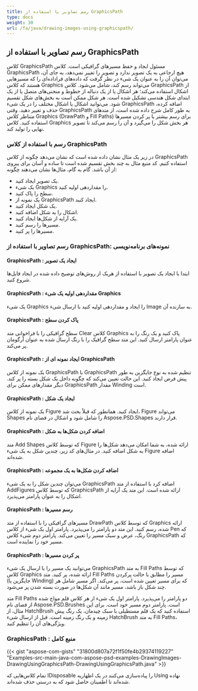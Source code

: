 ```yaml
---
title: رسم تصاویر با استفاده از GraphicsPath
type: docs
weight: 30
url: /fa/java/drawing-images-using-graphicspath/
---
```


## **رسم تصاویر با استفاده از GraphicsPath**
کلاس GraphicsPath مسئول ایجاد و حفظ مسیرهای گرافیکی است. کلاس GraphicsPath هیچ ارجاعی به یک تصویر ندارد و تصویر را تغییر نمی‌دهد، به جای آن، می‌توان آن را به عنوان یک شیء در نظر گرفت که داده‌های فراداده‌ای را که مسیرهایی هستند که کلاس Graphics می‌تواند رسم کند، شامل می‌شود. کلاس GraphicsPath از اشکال استفاده می‌کند؛ هر اشکال یا از یک دنباله از خطوط و منحنی‌های متصل یا از یک ابتدای شکل هندسی تشکیل شده است. هر شکل ممکن است به بخش‌های شکل تقسیم شود. می‌توانید اشکال یا اشکال مختلف را در یک شیء GraphicsPath اضافه کرده، حذف و تغییر دهید. وقتی GraphicsPath به طور کامل شرح داده شده است، از متدهای متناظر کلاس Graphics (DrawPath و Fill Paths) برای رسم بیشتر یا پر کردن مسیرها استفاده کنید. کلاس Graphics هر بخش شکل را می‌گیرد و آن را رسم می‌کند تا تصویر نهایی را تولید کند.

### **رسم با استفاده از کلاس GraphicsPath**
در زیر یک مثال نشان داده شده است که نشان می‌دهد چگونه از کلاس GraphicsPath استفاده کنیم. کد منبع مثال به چند بخش تقسیم شده است تا ساده و آسان برای پیروی از آن باشد. گام به گام، مثال‌ها نشان می‌دهند چگونه:

- یک تصویر ایجاد کنید.
- یک شیء Graphics را مقداردهی اولیه کنید.
- سطح را پاک کنید.
- یک نمونه از GraphicsPath ایجاد کنید.
- یک شکل ایجاد کنید.
- اشکال را به شکل اضافه کنید.
- یک آرایه از شکل‌ها ایجاد کنید.
- مسیرها را رسم کنید.
- مسیرها را پر کنید.

### **رسم تصاویر با استفاده از GraphicsPath: نمونه‌های برنامه‌نویسی**
#### **GraphicsPath : ایجاد یک تصویر**
ابتدا با ایجاد یک تصویر با استفاده از هریک از روش‌های توضیح داده شده در ایجاد فایل‌ها شروع کنید.
#### **GraphicsPath : مقداردهی اولیه یک شیء Graphics**
یک شیء Graphics را ایجاد و مقداردهی اولیه کنید با ارسال شیء Image به سازنده آن.
#### **GraphicsPath : پاک کردن سطح**
سطح گرافیکی را با فراخوانی متد Clear کلاس Graphics پاک کنید و یک رنگ را به عنوان پارامتر ارسال کنید. این متد سطح گرافیک را با رنگ ارسال شده به عنوان آرگومان پر می‌کند.
#### **GraphicsPath : ایجاد نمونه ای از GraphicsPath**
یک نمونه از کلاس GraphicsPath با GraphicsPath تنظیم شده به نوع جایگزین به طور پیش فرض ایجاد کنید. این حالت تعیین می‌کند که چگونه داخل یک شکل بسته را پر کند. دیگر مقدارهای ممکن برای GraphicsPath مقدار Winding است.
#### **GraphicsPath : ایجاد یک شکل**
یک نمونه از کلاس Figure ایجاد کنید. همانطور که قبلاً بحث شد، Figure می‌تواند Shapes را شامل شود و اشکال در فضای نام Aspose.PSD.Shapes قرار دارند.
#### **GraphicsPath : اضافه کردن شکل‌ها به شکل**
متد Add Shapes که توسط کلاس Figure ارائه شده، به شما امکان می‌دهد شکل‌ها را به شکل اضافه کنید. در مثال‌های کد زیر، چندین شکل به یک شیء Figure اضافه شده‌اند.
#### **GraphicsPath : اضافه کردن شکل‌ها به یک مجموعه**
می‌توان چندین شکل را به یک شیء GraphicsPath اضافه کرد با استفاده از متد AddFigures که توسط کلاس GraphicsPath ارائه شده است. این متد یک آرایه از اشکال را به عنوان پارامتر می‌پذیرد.
#### **GraphicsPath : رسم مسیرها**
مسیرهای گرافیکی را با استفاده از متد DrawPath که توسط کلاس Graphics ارائه شده، رسم کنید. این متد دو پارامتر را می‌پذیرد. پارامتر اول یک شیء از کلاس Pen که رنگ، عرض و سبک مسیر را تعیین می‌کند. پارامتر دوم شیء کلاس GraphicsPath که مسیر خود را نماینده است.
#### **GraphicsPath : پر کردن مسیرها**
می‌توانید یک مسیر را با ارسال یک شیء GraphicsPath به متد Fill Paths که توسط کلاس Graphics ارائه شده، پر کنید. متد Fill Paths مسیر را مطابق با حالت پرکردن (جایگزین یا Winding) که برای مسیر تعیین شده است، پر می‌کند. اگر مسیر شامل هر چند شکل باز باشد، مسیر مانند آن شکل‌ها در صورت بسته شدن پر می‌شود.

متد Fill Paths دو پارامتر را می‌پذیرد. پارامتر اول یک شیء از هر کلاس قلم مواج شده از فضای نام Aspose.PSD.Brushes است. پارامتر دوم مسیر خود است. برای این مثال، از HatchBrush استفاده کنید که یک قلم مستطیلی با سبک چیدمان، یک رنگ پیش زمینه و یک رنگ زمینه است. قبل از ارسال شیء HatchBrush به متد Fill Paths، ویژگی‌های آن را تنظیم کنید.
### **GraphicsPath : منبع کامل**
{{< gist "aspose-com-gists" "31800d807a72f1f50fe4b29374119227" "Examples-src-main-java-com-aspose-psd-examples-DrawingImages-DrawingUsingGraphicsPath-DrawingUsingGraphicsPath.java" >}}



تمام کلاس‌هایی که IDisposable را پیاده‌سازی می‌کنند در یک اظهاریه Using نهاده شده‌اند تا اطمینان حاصل شود که به درستی حذف شده‌اند.
